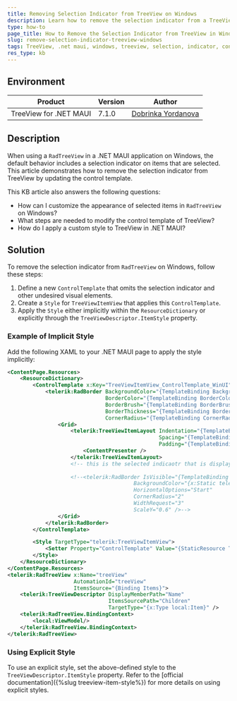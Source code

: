 ```yaml
---
title: Removing Selection Indicator from TreeView on Windows
description: Learn how to remove the selection indicator from a TreeView in a .NET MAUI application running on Windows.
type: how-to
page_title: How to Remove the Selection Indicator from TreeView in Windows
slug: remove-selection-indicator-treeview-windows
tags: TreeView, .net maui, windows, treeview, selection, indicator, control template, style
res_type: kb
---
```


## Environment

| Product | Version | Author |
| --- | --- | --- | 
| TreeView for .NET MAUI | 7.1.0 | [Dobrinka Yordanova](https://www.telerik.com/blogs/author/dobrinka-yordanova) | 

## Description

When using a `RadTreeView` in a .NET MAUI application on Windows, the default behavior includes a selection indicator on items that are selected. This article demonstrates how to remove the selection indicator from TreeView by updating the control template.

This KB article also answers the following questions:
- How can I customize the appearance of selected items in `RadTreeView` on Windows?
- What steps are needed to modify the control template of TreeView?
- How do I apply a custom style to TreeView in .NET MAUI?

## Solution

To remove the selection indicator from `RadTreeView` on Windows, follow these steps:

1. Define a new `ControlTemplate` that omits the selection indicator and other undesired visual elements.
2. Create a `Style` for `TreeViewItemView` that applies this `ControlTemplate`.
3. Apply the `Style` either implicitly within the `ResourceDictionary` or explicitly through the `TreeViewDescriptor.ItemStyle` property.

### Example of Implicit Style

Add the following XAML to your .NET MAUI page to apply the style implicitly:

```xml
<ContentPage.Resources>
    <ResourceDictionary>
        <ControlTemplate x:Key="TreeViewItemView_ControlTemplate_WinUI">
            <telerik:RadBorder BackgroundColor="{TemplateBinding BackgroundColor}"
                               BorderColor="{TemplateBinding BorderColor}"
                               BorderBrush="{TemplateBinding BorderBrush}"
                               BorderThickness="{TemplateBinding BorderThickness}"
                               CornerRadius="{TemplateBinding CornerRadius}">
                <Grid>
                    <telerik:TreeViewItemLayout Indentation="{TemplateBinding Indentation}"
                                                Spacing="{TemplateBinding Spacing}"
                                                Padding="{TemplateBinding ContentPadding}">
                        <ContentPresenter />
                    </telerik:TreeViewItemLayout>
                    <!-- this is the selected indicaotr that is displayed on winui when selection is made -->
                    
                    <!--<telerik:RadBorder IsVisible="{TemplateBinding IsSelected}"
                                        BackgroundColor="{x:Static telerikCore:CoreTelerikStyles.AccentColor}"
                                        HorizontalOptions="Start"
                                        CornerRadius="2"
                                        WidthRequest="3"
                                        ScaleY="0.6" />-->
                </Grid>
            </telerik:RadBorder>
        </ControlTemplate>

        <Style TargetType="telerik:TreeViewItemView">
            <Setter Property="ControlTemplate" Value="{StaticResource TreeViewItemView_ControlTemplate_WinUI}"/>
        </Style>
    </ResourceDictionary>
</ContentPage.Resources>
<telerik:RadTreeView x:Name="treeView"
                     AutomationId="treeView"
                     ItemsSource="{Binding Items}">
    <telerik:TreeViewDescriptor DisplayMemberPath="Name"
                                ItemsSourcePath="Children"
                                TargetType="{x:Type local:Item}" />
    <telerik:RadTreeView.BindingContext>
        <local:ViewModel/>
    </telerik:RadTreeView.BindingContext>
</telerik:RadTreeView>
```

### Using Explicit Style

To use an explicit style, set the above-defined style to the `TreeViewDescriptor.ItemStyle` property. Refer to the [official documentation]({%slug treeview-item-style%}) for more details on using explicit styles.